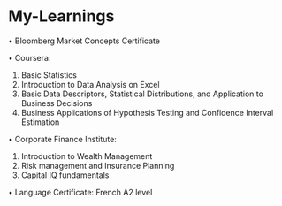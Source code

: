 # My-Learnings
•	Bloomberg Market Concepts Certificate 

•	Coursera:
1.	Basic Statistics
2.	Introduction to Data Analysis on Excel
3.	Basic Data Descriptors, Statistical Distributions, and Application to Business Decisions
4.	Business Applications of Hypothesis Testing and Confidence Interval Estimation

•	Corporate Finance Institute:
1.	Introduction to Wealth Management 
2.	Risk management and Insurance Planning
3.	Capital IQ fundamentals

•	Language Certificate: French A2 level 
